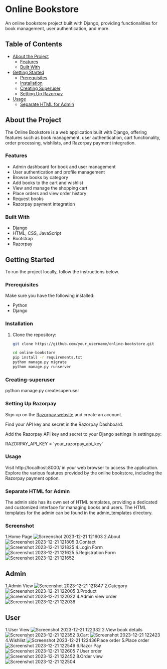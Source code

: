 # Online Bookstore

An online bookstore project built with Django, providing functionalities for book management, user authentication, and more.

## Table of Contents

- [About the Project](#about-the-project)
  - [Features](#features)
  - [Built With](#built-with)
- [Getting Started](#getting-started)
  - [Prerequisites](#prerequisites)
  - [Installation](#installation)
  - [Creating Superuser](#creating-superuser)
  - [Setting Up Razorpay](#setting-up-razorpay)
- [Usage](#usage)
  - [Separate HTML for Admin](#separate-html-for-admin)


## About the Project

The Online Bookstore is a web application built with Django, offering features such as book management, user authentication, cart functionality, order processing, wishlists, and Razorpay payment integration.

### Features

- Admin dashboard for book and user management
- User authentication and profile management
- Browse books by category
- Add books to the cart and wishlist
- View and manage the shopping cart
- Place orders and view order history
- Request books
- Razorpay payment integration

### Built With

- Django
- HTML, CSS, JavaScript
- Bootstrap
- Razorpay

## Getting Started

To run the project locally, follow the instructions below.

### Prerequisites

Make sure you have the following installed:

- Python
- Django

### Installation

1. Clone the repository:

   ```bash
   git clone https://github.com/your_username/online-bookstore.git

   cd online-bookstore
   pip install -r requirements.txt
   python manage.py migrate
   python manage.py runserver
   
### Creating-superuser
  python manage.py createsuperuser

### Setting Up Razorpay
Sign up on the  [Razorpay website](https://razorpay.com/) and create an account.

Find your API key and secret in the Razorpay Dashboard.

Add the Razorpay API key and secret to your Django settings in settings.py:

RAZORPAY_API_KEY = 'your_razorpay_api_key'


### Usage
Visit http://localhost:8000/ in your web browser to access the application. Explore the various features provided by the online bookstore, including the Razorpay payment option.

### Separate HTML for Admin
The admin side has its own set of HTML templates, providing a dedicated and customized interface for managing books and users. The HTML templates for the admin can be found in the admin_templates directory.

### Screenshot
1.Home Page
![Screenshot 2023-12-21 121603](https://github.com/dipin736/Book-Store-Management-Django/assets/114206930/1f07da8c-650e-4086-b0f0-ad0681255797)
2.About
![Screenshot 2023-12-21 121805](https://github.com/dipin736/Book-Store-Management-Django/assets/114206930/0d859711-18ec-45a4-88c4-6c863e5fa44d)
3.Contact
![Screenshot 2023-12-21 121825](https://github.com/dipin736/Book-Store-Management-Django/assets/114206930/49a44f83-019b-4071-a399-b2a985a25900)
4.Login Form
![Screenshot 2023-12-21 121625](https://github.com/dipin736/Book-Store-Management-Django/assets/114206930/8598d1db-3334-43a5-a3b8-d55f97dd96e4)
5.Registration Form
![Screenshot 2023-12-21 121652](https://github.com/dipin736/Book-Store-Management-Django/assets/114206930/2cf431cf-72ff-45eb-8220-7ac18d6c1389)
  ## Admin
  1.Admin View
  ![Screenshot 2023-12-21 121847](https://github.com/dipin736/Book-Store-Management-Django/assets/114206930/bc7c188b-0bf5-49ad-a2b2-5d92ad4a18b0)
  2.Category
  ![Screenshot 2023-12-21 122005](https://github.com/dipin736/Book-Store-Management-Django/assets/114206930/b43f5143-d36e-46ed-9a53-7f2a10772e4c)
  3.Product
  ![Screenshot 2023-12-21 122022](https://github.com/dipin736/Book-Store-Management-Django/assets/114206930/367b0b7c-b970-4678-abae-426088716d0f)
  4.Admin view order
  ![Screenshot 2023-12-21 122038](https://github.com/dipin736/Book-Store-Management-Django/assets/114206930/613df017-8b4c-4843-813f-29cb12238ec8)
  
  ## User
  1.User View
  ![Screenshot 2023-12-21 122332](https://github.com/dipin736/Book-Store-Management-Django/assets/114206930/23086c21-01d2-4b29-b422-de4c6066f4dd)
  2.View book details
  ![Screenshot 2023-12-21 122352](https://github.com/dipin736/Book-Store-Management-Django/assets/114206930/994f04e6-b14d-4f1d-a8fd-a4b64c8c81bd)
  3.Cart
  ![Screenshot 2023-12-21 122423](https://github.com/dipin736/Book-Store-Management-Django/assets/114206930/c38cc30f-ec6c-4177-8dfc-165ed9b9963c)
  4.Wishlist
  ![Screenshot 2023-12-21 122436](https://github.com/dipin736/Book-Store-Management-Django/assets/114206930/1d417f94-245b-43fe-a321-812c0203712c)Place order
  5.Place order
  ![Screenshot 2023-12-21 122549](https://github.com/dipin736/Book-Store-Management-Django/assets/114206930/5e8e9dde-61f8-4ae2-b666-bea4ba8593f4)
  6.Razor Pay
  ![Screenshot 2023-12-21 122605](https://github.com/dipin736/Book-Store-Management-Django/assets/114206930/09ee3b75-d39f-46a7-850d-a988d1acce64)
  7.User order
  ![Screenshot 2023-12-21 122452](https://github.com/dipin736/Book-Store-Management-Django/assets/114206930/73eb551c-6543-41be-8891-c30775c39761)
  8.Order view
  ![Screenshot 2023-12-21 122504](https://github.com/dipin736/Book-Store-Management-Django/assets/114206930/db61eec5-25a4-468b-9cdd-a91b0687c0ea)
  
